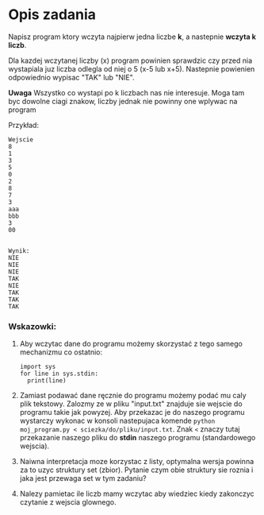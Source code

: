 # Opis zadania


Napisz program ktory wczyta najpierw jedna liczbe **k**,
a nastepnie **wczyta k liczb**.

Dla kazdej wczytanej liczby (x) program powinien sprawdzic czy przed nia
wystapiala juz liczba odlegla od niej o 5 (x-5 lub x+5). Nastepnie powienien
odpowiednio wypisac "TAK" lub "NIE".

**Uwaga** Wszystko co wystapi po k liczbach nas nie interesuje. Moga tam byc dowolne
ciagi znakow, liczby jednak nie powinny one wplywac na program


Przykład:

```
Wejscie
8
1
3
5
0
2
8
7
3
aaa
bbb
3
00


Wynik:
NIE
NIE
NIE
TAK
NIE
TAK
TAK
TAK
```

### Wskazowki:

1. Aby wczytac dane do programu możemy skorzystać z tego samego mechanizmu co ostatnio:
    ```
    import sys
    for line in sys.stdin:
      print(line)
    ```

2. Zamiast podawać dane ręcznie do programu możemy podać mu caly plik tekstowy. Zalozmy
ze w pliku "input.txt" znajduje sie wejscie do programu takie jak powyzej. Aby przekazac
je do naszego programu wystarczy wykonac w konsoli nastepujaca komende `python moj_program.py < sciezka/do/pliku/input.txt`. Znak `<` znaczy tutaj
przekazanie naszego pliku do **stdin** naszego programu (standardowego wejscia).

3. Naiwna interpretacja moze korzystac z listy, optymalna wersja powinna za to uzyc struktury set (zbior).
Pytanie czym obie struktury sie roznia i jaka jest przewaga set w tym zadaniu?

4. Nalezy pamietac ile liczb mamy wczytac aby wiedziec kiedy zakonczyc czytanie z wejscia glownego.
